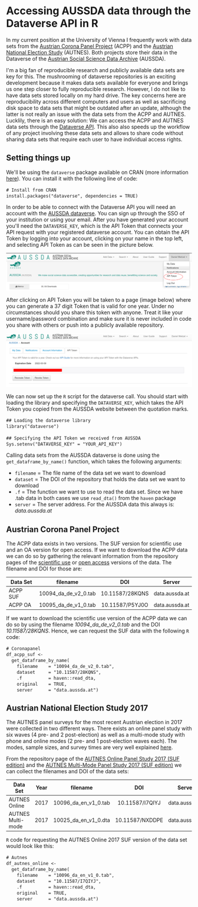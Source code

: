# Accessing AUSSDA data through the Dataverse API in R

In my current position at the University of Vienna I frequently work with data sets from the [Austrian Corona Panel Project](https://viecer.univie.ac.at/en/projects-and-cooperations/austrian-corona-panel-project/) (ACPP) and the [Austrian National Election Study](https://autnes.at/) (AUTNES). Both projects store their data in the Dataverse of the [Austrian Social Science Data Archive](https://data.aussda.at/) (AUSSDA). 

I'm a big fan of reproducible research and publicly available data sets are key for this. The mushrooming of dataverse repositories is an exciting development because it makes data sets available for everyone and brings us one step closer to fully reproducible research. However, I do not like to have data sets stored locally on my hard drive. The key concerns here are reproducibility across different computers and users as well as sacrificing disk space to data sets that might be outdated after an update, although the latter is not really an issue with the data sets from the ACPP and AUTNES. Lucklily, there is an easy solution: We can access the ACPP and AUTNES data sets through the [Dataverse API](https://guides.dataverse.org/en/latest/api/index.html). This also also speeds up the workflow of any project involving these data sets and allows to share code without sharing data sets that require each user to have individual access rights. 

## Setting things up

We'll be using the `dataverse` package available on CRAN (more information [here](https://iqss.github.io/dataverse-client-r/)). 
You can install it with the following line of code:

```
# Install from CRAN
install.packages("dataverse", dependencies = TRUE)
```

In order to be able to connect with the Dataverse API you will need an account with the [AUSSDA dataverse](https://data.aussda.at/). You can sign up through the SSO of your institution or using your email. After you have generated your account you'll need the `DATAVERSE_KEY`, which is the API Token that connects your API request with your registered dataverse account. You can obtain the API Token by logging into your account, clicking on your name in the top left, and selecting API Token as can be seen in the picture below.

![Finding API Token](api1.png)

After clicking on API Token you will be taken to a page (image below) where you can generate a 37 digit Token that is valid for one year. Under no circumstances should you share this token with anyone. Treat it like your username/password combination and make sure it is never included in code you share with others or push into a publicly available repository.

![Generating API Token](api2.png)

We can now set up the `R` script for the dataverse call. You should start with loading the library and specifying the `DATAVERSE_KEY`, which takes the API Token you copied from the AUSSDA website between the quotation marks. 

```
## Loading the dataverse library
library("dataverse")

## Specifying the API Token we received from AUSSDA
Sys.setenv("DATAVERSE_KEY" = "YOUR_API_KEY")
```

Calling data sets from the AUSSDA dataverse is done using the `get_dataframe_by_name()` function, which takes the following arguments:
- `filename` = The file name of the data set we want to download
- `dataset`  = The DOI of the repository that holds the data set we want to download
- `.f` = The function we want to use to read the data set. Since we have .tab data in both cases we use `read_dta()` from the `haven` package
- `server` = The server address. For the AUSSDA data this always is: *data.aussda.at*


## Austrian Corona Panel Project

The ACPP data exists in two versions. The SUF version for scientific use and an OA version for open access. If we want to download the ACPP data we can do so by gathering the relevant information from the repository pages of the [scientific use](https://data.aussda.at/dataset.xhtml?persistentId=doi:10.11587/28KQNS) or [open access](https://data.aussda.at/dataset.xhtml?persistentId=doi:10.11587/P5YJ0O) versions of the data. The filename and DOI for those are:

| Data Set  | filename             | DOI             | Server         |
| --------- |:--------------------:| :--------------:| :-------------:|
| ACPP SUF  | 10094_da_de_v2_0.tab | 10.11587/28KQNS | data.aussda.at |
| ACPP OA   | 10095_da_de_v1_0.tab | 10.11587/P5YJ0O | data.aussda.at |

If we want to download the scientific use version of the ACPP data we can do so by using the filename *10094_da_de_v2_0.tab* and the DOI *10.11587/28KQNS*. Hence, we can request the SUF data with the following `R` code:
```
# Coronapanel 
df_acpp_suf <-
  get_dataframe_by_name(
    filename    = "10094_da_de_v2_0.tab",
    dataset     = "10.11587/28KQNS",
    .f          = haven::read_dta,
    original    = TRUE,
    server      = "data.aussda.at")
```


## Austrian National Election Study 2017

The AUTNES panel surveys for the most recent Austrian election in 2017 were collected in two different ways. There exists an online panel study with six waves (4 pre- and 2 post-election) as well as a multi-mode study with phone and online modes (2 pre- and 1 post-election waves each). The modes, sample sizes, and survey times are very well explained [here](https://autnes.at/en/autnes-data/general-election-2017/).

From the repository page of the [AUTNES Online Panel Study 2017 (SUF edition)](https://data.aussda.at/dataset.xhtml?persistentId=doi:10.11587/I7QIYJ) and the [AUTNES Multi-Mode Panel Study 2017 (SUF edition)](https://data.aussda.at/dataset.xhtml?persistentId=doi:10.11587/NXDDPE) we can collect the filenames and DOI of the data sets:

| Data Set          | Year | filename             | DOI             | Server         |
| ----------------- | :--: |:--------------------:| :--------------:| :-------------:|
| AUTNES Online     | 2017 | 10096_da_en_v1_0.tab | 10.11587/I7QIYJ | data.aussda.at |
| AUTNES Multi-mode | 2017 | 10025_da_en_v1_0.dta | 10.11587/NXDDPE | data.aussda.at |

`R` code for requesting the AUTNES Online 2017 SUF version of the data set would look like this: 

```
# Autnes
df_autnes_online <- 
  get_dataframe_by_name(
    filename    = "10096_da_en_v1_0.tab",
    dataset     = "10.11587/I7QIYJ",
    .f          = haven::read_dta,
    original    = TRUE,
    server      = "data.aussda.at")
  ```

